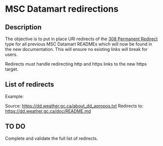 # MSC Datamart redirections
 
## Description

The objective is to put in place URI redirects of the [308 Permanent Redirect](https://en.wikipedia.org/wiki/List_of_HTTP_status_codes#3xx_Redirection) type for all previous MSC Datamart READMEs which will now be found in the new documentation. This will ensure no existing links will break for users.
 
Redirects must handle redirecting http and https links to the new https target.

## List of redirects
 
Example:

Source: https://dd.weather.gc.ca/about_dd_apropos.txt
Redirects to: https://dd.weather.gc.ca/doc/README.md
 

## TO DO

Complete and validate the full list of redirects.